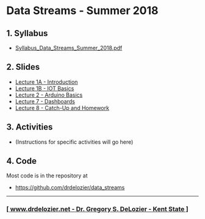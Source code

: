 # Data Streams - Summer 2018

## 1. Syllabus

* [Syllabus_Data_Streams_Summer_2018.pdf](Syllabus_Data_Stream_Summer_2018.pdf)

## 2. Slides

* [Lecture 1A - Introduction](https://docs.google.com/presentation/d/1AmGumXqrnFi-h3C19-SsG1ssVeSLsZkIK_e3E-aOSmc/edit?usp=sharing)
* [Lecture 1B - IOT Basics](data_streams_lecture_01_introduction.pdf)
* [Lecture 2 - Arduino Basics](data_streams_lecture_02_arduino_basics.pdf)
* [Lecture 7 - Dashboards](https://docs.google.com/presentation/d/194CPcfQmzr0ntqJcakis9Pw3PATmmCo75210kQCMxYg/edit?usp=sharing)
* [Lecture 8 - Catch-Up and Homework](https://docs.google.com/presentation/d/1dVYhPCajXm8lWLDzyQgUHTq03kIzY_fmx-MrAG7yC2A/edit?usp=sharing)


## 3. Activities

* (Instructions for specific activities will go here)

## 4. Code

Most code is in the repository at

* <https://github.com/drdelozier/data_streams>

---

### [[ www.drdelozier.net - Dr. Gregory S. DeLozier - Kent State ]](http://www.drdelozier.net)

